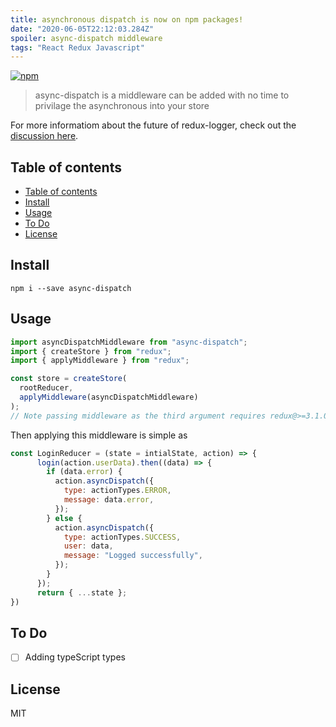 ```yaml
---
title: asynchronous dispatch is now on npm packages!
date: "2020-06-05T22:12:03.284Z"
spoiler: async-dispatch middleware
tags: "React Redux Javascript"
---
```


[![npm](https://img.shields.io/npm/v/async-dispatch.svg?maxAge=2592000?style=plastic)](https://www.npmjs.com/package/async-dispatch)

> async-dispatch is a middleware can be added with no time to privilage the asynchronous into your store

For more informatiom about the future of redux-logger, check out the [discussion here](https://github.com/IbrahimShamma99/asynDispatch-middleware/issues).

## Table of contents

- [Table of contents](#table-of-contents)
- [Install](#install)
- [Usage](#usage)
- [To Do](#to-do)
- [License](#license)

## Install

`npm i --save async-dispatch`

## Usage

```javascript
import asyncDispatchMiddleware from "async-dispatch";
import { createStore } from "redux";
import { applyMiddleware } from "redux";

const store = createStore(
  rootReducer,
  applyMiddleware(asyncDispatchMiddleware)
);
// Note passing middleware as the third argument requires redux@>=3.1.0
```

Then applying this middleware is simple as

```jsx
const LoginReducer = (state = intialState, action) => {
      login(action.userData).then((data) => {
        if (data.error) {
          action.asyncDispatch({
            type: actionTypes.ERROR,
            message: data.error,
          });
        } else {
          action.asyncDispatch({
            type: actionTypes.SUCCESS,
            user: data,
            message: "Logged successfully",
          });
        }
      });
      return { ...state };
})

```

## To Do

- [ ] Adding typeScript types

## License

MIT
